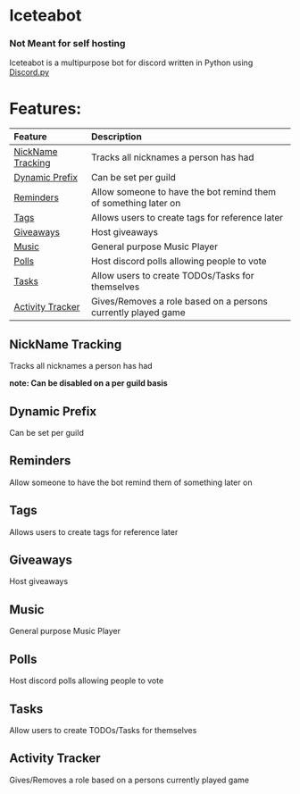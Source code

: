 # Iceteabot

### Not Meant for self hosting


Iceteabot is a multipurpose bot for discord written in Python using [Discord.py](https://github.com/Rapptz/discord.py/)


# Features:

| Feature                                 | Description                                                     |
|:----------------------------------------|:----------------------------------------------------------------|
| [NickName Tracking](#nickname-tracking) | Tracks all nicknames a person has had                           |
| [Dynamic Prefix](#dynamic-prefix)       | Can be set per guild                                            |
| [Reminders](#reminders)                 | Allow someone to have the bot remind them of something later on |
| [Tags](#tags)                           | Allows users to create tags for reference later                 |
| [Giveaways](#giveaways)                 | Host giveaways                                                  |
| [Music](#music)                         | General purpose Music Player                                    |
| [Polls](#polls)                         | Host discord polls allowing people to vote                      |
| [Tasks](#tasks)                         | Allow users to create TODOs/Tasks for themselves                |
| [Activity Tracker](#activity-tracker)   | Gives/Removes a role based on a persons currently played game   |

## NickName Tracking

Tracks all nicknames a person has had

**note: Can be disabled on a per guild basis**


## Dynamic Prefix

Can be set per guild


## Reminders

Allow someone to have the bot remind them of something later on

## Tags

Allows users to create tags for reference later

## Giveaways

Host giveaways 

## Music

General purpose Music Player


## Polls

Host discord polls allowing people to vote

## Tasks

Allow users to create TODOs/Tasks for themselves

## Activity Tracker

Gives/Removes a role based on a persons currently played game